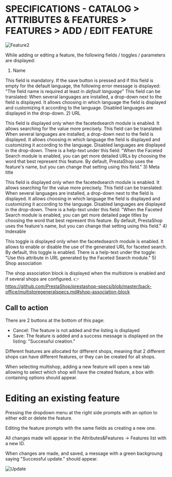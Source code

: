 # SPECIFICATIONS - CATALOG > ATTRIBUTES & FEATURES > FEATURES > ADD / EDIT FEATURE


![Feature2](../prestashop-specs/content/1.7/back-office/Feature2.png)


While adding or editing a feature, the following fields / toggles / parameters are displayed:


 1) Name
 
This field is mandatory. If the save button is pressed and if this field is empty for the default language, the following error message is displayed: "The field name is required at least in _default language_"
This field can be translated: When several languages are installed, a drop-down next to the field is displayed. It allows choosing in which language the field is displayed and customizing it according to the language. Disabled languages are displayed in the drop-down.
 2) URL 
 
This field is displayed only when the facetedsearch module is enabled. It allows searching for the value more precisely. 
This field can be translated: When several languages are installed, a drop-down next to the field is displayed. It allows choosing in which language the field is displayed and customizing it according to the language. Disabled languages are displayed in the drop-down.
There is a help-text under this field: "When the Faceted Search module is enabled, you can get more detailed URLs by choosing the word that best represent this feature. By default, PrestaShop uses the feature's name, but you can change that setting using this field."
 3) Meta title 
 
This field is displayed only when the facetedsearch module is enabled. It allows searching for the value more precisely. 
This field can be translated: When several languages are installed, a drop-down next to the field is displayed. It allows choosing in which language the field is displayed and customizing it according to the language. Disabled languages are displayed in the drop-down.
There is a help-text under this field: "When the Faceted Search module is enabled, you can get more detailed page titles by choosing the word that best represent this feature. By default, PrestaShop uses the feature's name, but you can change that setting using this field."
 4) Indexable 
 
This toggle is displayed only when the facetedsearch module is enabled. It allows to enable or disable the use of the generated URL for faceted search. By default, this toggle is enabled.
There is a help-text under the toggle: "Use this attribute in URL generated by the Faceted Search module."
 5) Shop association 
 
The shop association block is displayed when the multistore is enabled and if several shops are configured.
:point_right: https://github.com/PrestaShop/prestashop-specs/blob/master/back-office/multistoregeneralspecs.md#shop-association-block


 ## Call to action 
 There are 2 buttons at the bottom of this page: 
 - Cancel: The feature is not added and the listing is displayed
 - Save: The feature is added and a success message is displayed on the listing: "Successful creation."
 


 
 
Different features are allocated for different shops, meaning that 2 different shops can have different features, or they can be created for all shops.

When selecting multishop, adding a new feature will open a new tab allowing to select which shop will have the created feature, a box with containing options should appear.
 
 
 # Editing an existing feature
 
 Pressing the dropdown menu at the right side prompts with an option to either edit or delete the feature.
 
 Editing the feature prompts with the same fields as creating a new one.
 
 All changes made will appear in the Attributes&Features -> Features list with a new ID.
 
 When changes are made, and saved, a message with a green backgroung saying "Successful update." should appear.
 
 ![Update](../prestashop-specs/content/1.7/back-office/Update.png)

